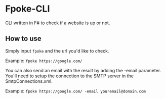 # Fpoke-CLI
CLI written in F# to check if a website is up or not.

## How to use
Simply input  `fpoke` and the url you'd like to check.

Example:
 `fpoke https://google.com/`
 
You can also send an email with the result by adding the -email parameter. You'll need to setup the connection to the SMTP server in the SmtpConnections.xml.

Example:
`fpoke https://google.com/ -email youremail@domain.com`
